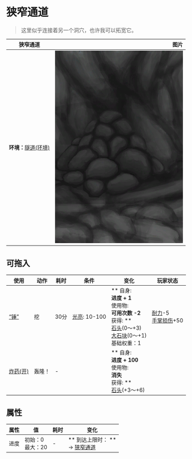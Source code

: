 # 狭窄通道  
> 这里似乎连接着另一个洞穴，也许我可以拓宽它。  
  
  狭窄通道  |   图片   
 ----  |  ----:   
 **环境：**[隧道(环境)](Env_Tunnel.md)  |  ![](Sprite/CaveCollapsed.png)   
  
## 可拖入  
使用  |  动作  |  耗时  |  条件  |  变化  |  玩家状态  
----  |  ----  |  ----  |  ----  |  ----  |  ----  
[“锤”](tag_Hammer.md)  |  挖  |  30分  |  [光亮](Light.md): 10-100  |  ** 自身: **<br>进度 + 1<br>** 使用物: **<br>可用次数  -2<br>** 获得: **<br>[石头](Stone.md)(0～+3)<br>[大石块](StoneHeavy.md)(0～+1)<br>基础权重：1<br>  |  [耐力](Stamina.md)-5<br>[手掌损伤](HandDamage.md)+50  
[炸药(开)](DynamiteOn.md)  |  轰隆！  |  -  |    |  ** 自身: **<br>进度 + 100<br>** 使用物: **<br>消失<br>** 获得: **<br>[石头](Stone.md)(+3～+6)<br>  |    
## 属性   
属性  |  值  |  耗时  |  变化  
----  |  ----  |  ----  |  ----  
进度  |  初始：0<br>最大：20  |  -  |  ** 到达上限时： **<br>→ [狭窄通道](HighChamberEntrance.md)  
